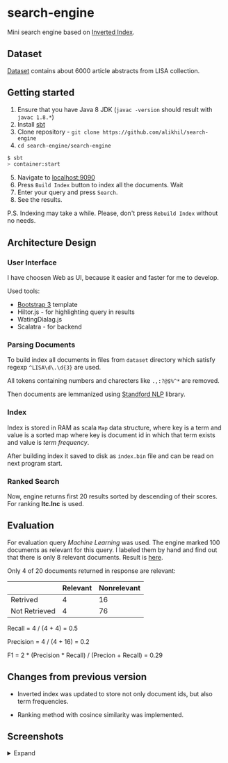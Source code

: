 # search-engine

Mini search engine based on [Inverted Index](https://en.wikipedia.org/wiki/Inverted_index).

## Dataset

[Dataset](https://github.com/alikhil/search-engine/tree/master/dataset) contains about 6000 article abstracts from LISA collection.

## Getting started

1. Ensure that you have Java 8 JDK (`javac -version` should result with `javac 1.8.*`)
1. Install [sbt](http://www.scala-sbt.org/download.html)
1. Clone repository - `git clone https://github.com/alikhil/search-engine`
1. `cd search-engine/search-engine`

```bash
$ sbt
> container:start
```

5. Navigate to [localhost:9090](http://localhost:9090)
6. Press `Build Index` button to index all the documents. Wait
7. Enter your query and press `Search`.
8. See the results.

P.S. Indexing may take a while. Please, don't press `Rebuild Index` without no needs.

## Architecture Design

### User Interface

I have choosen Web as UI, because it easier and faster for me to develop.

Used tools:

* [Bootstrap 3](http://getbootstrap.com/) template
* Hiltor.js - for highlighting query in results
* WatingDialag.js
* Scalatra - for backend

### Parsing Documents

To build index all documents in files from `dataset` directory which satisfy regexp `^LISA\d\.\d{3}` are used.

All tokens containing numbers and charecters like `.,:?@$%^*` are removed.

Then documents are lemmanized using [Standford NLP](https://stanfordnlp.github.io/CoreNLP/index.html) library.

### Index

Index is stored in RAM as scala `Map` data structure, where key is a term and value is a sorted map where key is document id in which that term exists and value is *term frequency*.

After building index it saved to disk as `index.bin` file and can be read on next program start.

### Ranked Search

Now, engine returns first 20 results sorted by descending of their scores. For ranking **ltc.lnc** is used.

## Evaluation

For evaluation query *Machine Learning* was used. The engine marked 100 documents as relevant for this query.
I labeled them by hand and find out that there is only 8 relevant documents. Result is [here](https://github.com/alikhil/search-engine/blob/master/dataset/EVAL).

Only 4 of 20 documents returned in response are relevant:

|               | Relevant | Nonrelevant |
|---------------|----------|-------------|
| Retrived      |4         |16           |
| Not Retrieved |4         |76           |

Recall = 4 / (4 + 4) = 0.5

Precision = 4 / (4 + 16) = 0.2

F1 = 2 * (Precision * Recall) / (Precion + Recall) = 0.29

## Changes from previous version

* Inverted index was updated to store not only document ids, but also term frequencies.

* Ranking method with cosince similarity was implemented.

## Screenshots

<details>
    <summary>Expand</summary>

Initial screen.

![image](https://user-images.githubusercontent.com/7482065/32135143-c88cb7b4-bc02-11e7-92ef-7d42cc4e28ad.png)

After pressing `Build Index`
![image](https://user-images.githubusercontent.com/7482065/30243806-20a0b71c-95ba-11e7-971a-b699781cba97.png)

Enter query and press `Search`
![image](https://user-images.githubusercontent.com/7482065/32135131-7b107610-bc02-11e7-863a-620abadd92b8.png)
</details>
